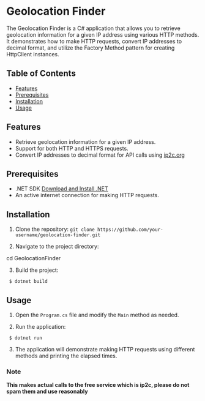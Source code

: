 # Geolocation Finder

The Geolocation Finder is a C# application that allows you to retrieve geolocation information for a given IP address using various HTTP methods.
It demonstrates how to make HTTP requests, convert IP addresses to decimal format, and utilize the Factory Method pattern for creating HttpClient instances.

## Table of Contents
- [Features](#features)
- [Prerequisites](#prerequisites)
- [Installation](#installation)
- [Usage](#usage)

## Features
- Retrieve geolocation information for a given IP address.
- Support for both HTTP and HTTPS requests.
- Convert IP addresses to decimal format for API calls using [ip2c.org](https://about.ip2c.org/#about)

## Prerequisites

- .NET SDK [Download and Install .NET](https://dotnet.microsoft.com/download)
- An active internet connection for making HTTP requests.

## Installation

1. Clone the repository:
 `git clone https://github.com/your-username/geolocation-finder.git`
  
2. Navigate to the project directory:

cd GeolocationFinder

3. Build the project:

` $ dotnet build`

## Usage

1. Open the `Program.cs` file and modify the `Main` method as needed.

2. Run the application:

` $ dotnet run`

3. The application will demonstrate making HTTP requests using different methods and printing the elapsed times.

### Note

**This makes actual calls to the free service which is ip2c, please do not spam them and use reasonably**
